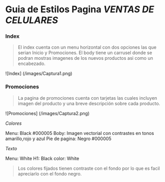 # Guia de Estilos Pagina ***VENTAS DE CELULARES***

### Index

> El index cuenta con un menu horizontal con dos opciones las que serian Inicio y Promociones.
 > El body tiene un carrusel donde se podran mostras imagenes de los nuevos productos
   asi como un encabezado.

![Index] (/images/Captura1.png)


 ### Promociones

 > La pagina de promociones cuenta con tarjetas las cuales incluyen imagen del producto y una breve
 descripción sobre cada producto.

![Promociones] (/images/Captura2.png)


_Colores_

Menu: Black #000005
Boby: Imagen vectorial con contrastes en tonos amarillo,rojo y azul
Pie de pagina: Negro #000005

_Texto_

Menu: White
H1: Black
color: White

> Los colores fijados tienen contraste con el fondo por lo que es facil apreciarlo
  con el fondo negro.
